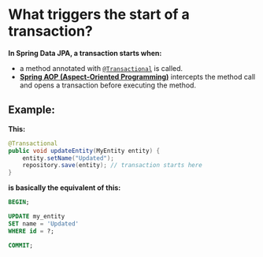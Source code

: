 # What triggers the start of a transaction?
**In Spring Data JPA, a transaction starts when:**
- a method annotated with [`@Transactional`](../transactional/description/description.md) is called.
- [**Spring AOP (Aspect-Oriented Programming)**](../aop/description/description.md) intercepts the method call and opens a transaction
before executing the method.

## **Example:**
**This:**
```java
@Transactional
public void updateEntity(MyEntity entity) {
    entity.setName("Updated");
    repository.save(entity); // transaction starts here
}
```
**is basically the equivalent of this:**
```sql
BEGIN;

UPDATE my_entity
SET name = 'Updated'
WHERE id = ?;

COMMIT;
```